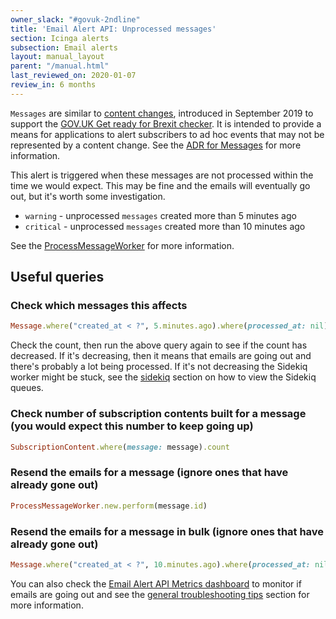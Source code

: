 ```yaml
---
owner_slack: "#govuk-2ndline"
title: 'Email Alert API: Unprocessed messages'
section: Icinga alerts
subsection: Email alerts
layout: manual_layout
parent: "/manual.html"
last_reviewed_on: 2020-01-07
review_in: 6 months
---
```


`Messages` are similar to [content changes][content-changes], introduced in
September 2019 to support the [GOV.UK Get ready for Brexit checker][brexit-checker].
It is intended to provide a means for applications to alert subscribers to ad hoc
events that may not be represented by a content change. See the [ADR for Messages][adr-messages] for more information.

This alert is triggered when these messages are not processed within the time we
would expect. This may be fine and the emails will eventually go out, but it's worth some investigation.

* `warning` - unprocessed `messages` created more than 5 minutes ago
* `critical` - unprocessed `messages` created more than 10 minutes ago

See the [ProcessMessageWorker][process-message-worker] for more information.

## Useful queries

### Check which messages this affects

```ruby
Message.where("created_at < ?", 5.minutes.ago).where(processed_at: nil)
```

Check the count, then run the above query again to see if the count has
decreased. If it's decreasing, then it means that emails are going out and
there's probably a lot being processed.
If it's not decreasing the Sidekiq worker might be stuck, see the [sidekiq][sidekiq]
section on how to view the Sidekiq queues.

### Check number of subscription contents built for a message (you would expect this number to keep going up)

```ruby
SubscriptionContent.where(message: message).count
```

### Resend the emails for a message (ignore ones that have already gone out)

```ruby
ProcessMessageWorker.new.perform(message.id)
```

### Resend the emails for a message in bulk (ignore ones that have already gone out)

```ruby
Message.where("created_at < ?", 10.minutes.ago).where(processed_at: nil).map { |message| ProcessMessageWorker.new.perform(message.id)  }
```

You can also check the [Email Alert API Metrics dashboard][dashboard] to monitor
if emails are going out and see the [general troubleshooting tips][troubleshooting]
section for more information.

[sidekiq]: /manual/sidekiq.html#sidekiq-web
[content-changes]: https://docs.publishing.service.gov.uk/manual/alerts/email-alert-api-unprocessed-content-changes.html
[brexit-checker]: https://www.gov.uk/get-ready-brexit-check
[adr-messages]: https://github.com/alphagov/email-alert-api/blob/master/docs/arch/adr-004-message-concept.md
[process-message-worker]: https://github.com/alphagov/email-alert-api/blob/master/app/workers/process_message_worker.rb
[dashboard]: https://grafana.production.govuk.digital/dashboard/file/email_alert_api.json?refresh=10s&orgId=1
[troubleshooting]: /manual/email-troubleshooting.html
